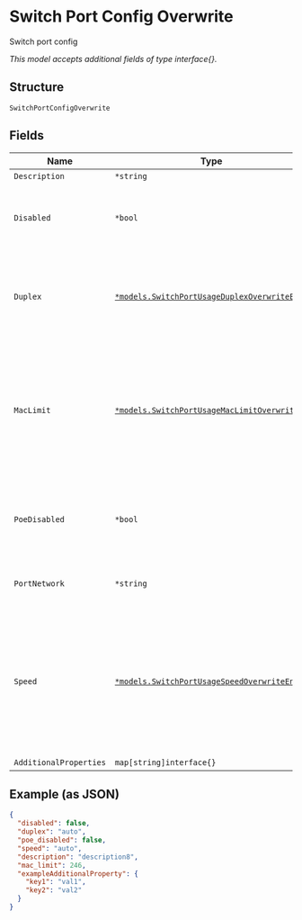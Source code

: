 
# Switch Port Config Overwrite

Switch port config

*This model accepts additional fields of type interface{}.*

## Structure

`SwitchPortConfigOverwrite`

## Fields

| Name | Type | Tags | Description |
|  --- | --- | --- | --- |
| `Description` | `*string` | Optional | - |
| `Disabled` | `*bool` | Optional | Whether the port is disabled<br><br>**Default**: `false` |
| `Duplex` | [`*models.SwitchPortUsageDuplexOverwriteEnum`](../../doc/models/switch-port-usage-duplex-overwrite-enum.md) | Optional | Link connection mode. enum: `auto`, `full`, `half`<br><br>**Default**: `"auto"` |
| `MacLimit` | [`*models.SwitchPortUsageMacLimitOverwrite`](../../doc/models/containers/switch-port-usage-mac-limit-overwrite.md) | Optional | Max number of mac addresses, default is 0 for unlimited, otherwise range is 1 to 16383 (upper bound constrained by platform) |
| `PoeDisabled` | `*bool` | Optional | Whether PoE capabilities are disabled for a port<br><br>**Default**: `false` |
| `PortNetwork` | `*string` | Optional | Native network/vlan for untagged traffic |
| `Speed` | [`*models.SwitchPortUsageSpeedOverwriteEnum`](../../doc/models/switch-port-usage-speed-overwrite-enum.md) | Optional | Port Speed, default is auto to automatically negotiate speed enum: `100m`, `10m`, `1g`, `2.5g`, `5g`, `10g`, `25g`, `40g`, `100g`,`auto`<br><br>**Default**: `"auto"` |
| `AdditionalProperties` | `map[string]interface{}` | Optional | - |

## Example (as JSON)

```json
{
  "disabled": false,
  "duplex": "auto",
  "poe_disabled": false,
  "speed": "auto",
  "description": "description8",
  "mac_limit": 246,
  "exampleAdditionalProperty": {
    "key1": "val1",
    "key2": "val2"
  }
}
```

